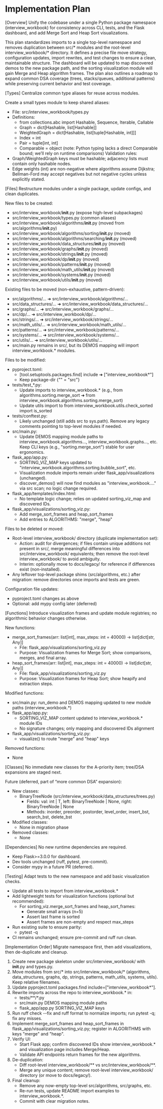 # Implementation Plan

[Overview]
Unify the codebase under a single Python package namespace (interview_workbook) for consistency across CLI, tests, and the Flask dashboard, and add Merge Sort and Heap Sort visualizations.

This plan standardizes imports to a single top-level namespace and removes duplication between src/* modules and the root-level interview_workbook/* directory. It defines a precise file move strategy, configuration updates, import rewrites, and test changes to ensure a clean, maintainable structure. The dashboard will be updated to map discovered demos to the new package path, and the sorting visualization module will gain Merge and Heap algorithm frames. The plan also outlines a roadmap to expand common DSA coverage (trees, stacks/queues, additional patterns) while preserving current behavior and test coverage.

[Types]
Centralize common type aliases for reuse across modules.

Create a small types module to keep shared aliases:
- File: src/interview_workbook/types.py
- Definitions:
  - from collections.abc import Hashable, Sequence, Iterable, Callable
  - Graph = dict[Hashable, list[Hashable]]
  - WeightedGraph = dict[Hashable, list[tuple[Hashable, int]]]
  - Index = int
  - Pair = tuple[int, int]
  - Comparable = object (note: Python typing lacks a direct Comparable bound; we’ll rely on runtime comparisons)
Validation rules:
- Graph/WeightedGraph keys must be hashable; adjacency lists must contain only hashable nodes.
- Edge weights (int) are non-negative where algorithms assume Dijkstra; Bellman-Ford may accept negatives but not negative cycles unless explicitly stated.

[Files]
Restructure modules under a single package, update configs, and clean duplicates.

New files to be created:
- src/interview_workbook/__init__.py (expose high-level subpackages)
- src/interview_workbook/types.py (common aliases)
- src/interview_workbook/algorithms/__init__.py (moved from src/algorithms/__init__.py)
- src/interview_workbook/algorithms/sorting/__init__.py (moved)
- src/interview_workbook/algorithms/searching/__init__.py (moved)
- src/interview_workbook/data_structures/__init__.py (moved)
- src/interview_workbook/graphs/__init__.py (moved)
- src/interview_workbook/strings/__init__.py (moved)
- src/interview_workbook/dp/__init__.py (moved)
- src/interview_workbook/patterns/__init__.py (moved)
- src/interview_workbook/math_utils/__init__.py (moved)
- src/interview_workbook/systems/__init__.py (moved)
- src/interview_workbook/utils/__init__.py (moved)

Existing files to be moved (non-exhaustive, pattern-driven):
- src/algorithms/... ➜ src/interview_workbook/algorithms/...
- src/data_structures/... ➜ src/interview_workbook/data_structures/...
- src/graphs/... ➜ src/interview_workbook/graphs/...
- src/dp/... ➜ src/interview_workbook/dp/...
- src/strings/... ➜ src/interview_workbook/strings/...
- src/math_utils/... ➜ src/interview_workbook/math_utils/...
- src/patterns/... ➜ src/interview_workbook/patterns/...
- src/systems/... ➜ src/interview_workbook/systems/...
- src/utils/... ➜ src/interview_workbook/utils/...
- src/main.py remains in src/, but its DEMOS mapping will import interview_workbook.* modules.

Files to be modified:
- pyproject.toml:
  - [tool.setuptools.packages.find] include ➜ ["interview_workbook*"]
  - Keep package-dir {"" = "src"}
- tests/test_*.py:
  - Update imports to interview_workbook.* (e.g., from algorithms.sorting.merge_sort ➜ from interview_workbook.algorithms.sorting.merge_sort)
  - Update utils import to from interview_workbook.utils.check_sorted import is_sorted
- tests/conftest.py:
  - Likely unchanged (still adds src to sys.path). Remove any legacy comments pointing to top-level modules if needed.
- src/main.py:
  - Update DEMOS mapping module paths to interview_workbook.algorithms..., interview_workbook.graphs..., etc. Keep CLI keys (e.g., "sorting.merge_sort") stable for user ergonomics.
- flask_app/app.py:
  - SORTING_VIZ_MAP keys updated to "interview_workbook.algorithms.sorting.bubble_sort", etc.
  - Visualization module imports remain under flask_app/visualizations (unchanged).
  - discover_demos() will now find modules as "interview_workbook...." via src scan; no logic change required.
- flask_app/templates/index.html:
  - No template logic change; relies on updated sorting_viz_map and discovered IDs.
- flask_app/visualizations/sorting_viz.py:
  - Add merge_sort_frames and heap_sort_frames
  - Add entries to ALGORITHMS: "merge", "heap"

Files to be deleted or moved:
- Root-level interview_workbook/ directory (duplicate implementation set):
  - Action: audit for divergences; if files contain unique additions not present in src/, merge meaningful differences into src/interview_workbook/ equivalents; then remove the root-level interview_workbook/ to avoid ambiguity.
  - Interim: optionally move to docs/legacy/ for reference if differences exist (non-installed).
- Any leftover top-level package shims (src/algorithms, etc.) after migration: remove directories once imports and tests are green.

Configuration file updates:
- pyproject.toml changes as above
- Optional: add mypy config later (deferred)

[Functions]
Introduce visualization frames and update module registries; no algorithmic behavior changes otherwise.

New functions:
- merge_sort_frames(arr: list[int], max_steps: int = 40000) -> list[dict[str, Any]]
  - File: flask_app/visualizations/sorting_viz.py
  - Purpose: Visualization frames for Merge Sort; show comparisons, merges, and final array.
- heap_sort_frames(arr: list[int], max_steps: int = 40000) -> list[dict[str, Any]]
  - File: flask_app/visualizations/sorting_viz.py
  - Purpose: Visualization frames for Heap Sort; show heapify and extraction steps.

Modified functions:
- src/main.py: run_demo and DEMOS mapping updated to new module paths (interview_workbook.*)
- flask_app/app.py:
  - SORTING_VIZ_MAP content updated to interview_workbook.* module IDs
  - No signature changes; only mapping and discovered IDs alignment
- flask_app/visualizations/sorting_viz.py:
  - visualize() to route "merge" and "heap" keys

Removed functions:
- None

[Classes]
No immediate new classes for the A-priority item; tree/DSA expansions are staged next.

Future (deferred, part of “more common DSA” expansion):
- New classes:
  - BinaryTreeNode (src/interview_workbook/data_structures/trees.py)
    - Fields: val: int | T, left: BinaryTreeNode | None, right: BinaryTreeNode | None
    - Methods: inorder, preorder, postorder, level_order, insert_bst, search_bst, delete_bst
- Modified classes:
  - None in migration phase
- Removed classes:
  - None

[Dependencies]
No new runtime dependencies are required.

- Keep Flask>=3.0.0 for dashboard.
- Dev tools unchanged (ruff, pytest, pre-commit).
- Consider mypy in a future PR (deferred).

[Testing]
Adapt tests to the new namespace and add basic visualization checks.

- Update all tests to import from interview_workbook.*
- Add lightweight tests for visualization functions (optional but recommended):
  - For sorting_viz.merge_sort_frames and heap_sort_frames:
    - Generate small arrays (n=5)
    - Assert last frame is sorted
    - Assert frames are non-empty and respect max_steps
- Run existing suite to ensure parity:
  - pytest -q
- CI remains unchanged; ensure pre-commit and ruff run clean.

[Implementation Order]
Migrate namespace first, then add visualizations, then de-duplicate and cleanup.

1. Create new package skeleton under src/interview_workbook/ with __init__.py and types.py.
2. Move modules from src/* into src/interview_workbook/* (algorithms, data_structures, graphs, dp, strings, patterns, math_utils, systems, utils). Keep relative filenames.
3. Update pyproject.toml packages.find include=["interview_workbook*"].
4. Rewrite imports across the repo to interview_workbook.* in:
   - tests/**/*.py
   - src/main.py DEMOS mapping module paths
   - flask_app/app.py SORTING_VIZ_MAP keys
5. Run ruff check --fix and ruff format to normalize imports; run pytest -q; fix any misses.
6. Implement merge_sort_frames and heap_sort_frames in flask_app/visualizations/sorting_viz.py; register in ALGORITHMS with keys "merge" and "heap".
7. Verify UI:
   - Start Flask app; confirm discovered IDs show interview_workbook.* and visualization page includes Merge/Heap.
   - Validate API endpoints return frames for the new algorithms.
8. De-duplication:
   - Diff root-level interview_workbook/** vs src/interview_workbook/**.
   - Merge any unique content; remove root-level interview_workbook/ directory (or move to docs/legacy/).
9. Final cleanup:
   - Remove any now-empty top-level src/algorithms, src/graphs, etc.
   - Re-run tests, update README import examples to interview_workbook.*.
   - Commit with clear migration notes.
